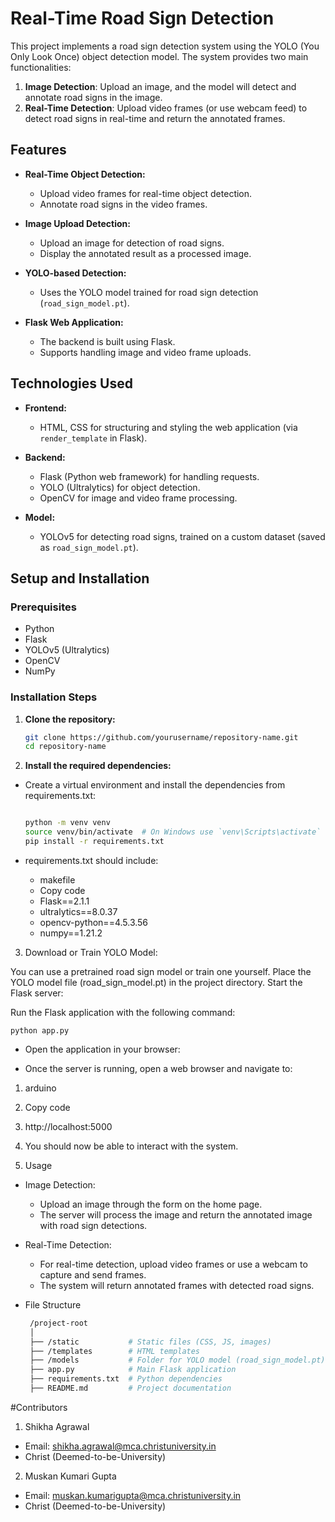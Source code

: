 # Real-Time Road Sign Detection

This project implements a road sign detection system using the YOLO (You Only Look Once) object detection model. The system provides two main functionalities:

1. **Image Detection**: Upload an image, and the model will detect and annotate road signs in the image.
2. **Real-Time Detection**: Upload video frames (or use webcam feed) to detect road signs in real-time and return the annotated frames.

## Features

- **Real-Time Object Detection:**
  - Upload video frames for real-time object detection.
  - Annotate road signs in the video frames.

- **Image Upload Detection:**
  - Upload an image for detection of road signs.
  - Display the annotated result as a processed image.

- **YOLO-based Detection:**
  - Uses the YOLO model trained for road sign detection (`road_sign_model.pt`).

- **Flask Web Application:**
  - The backend is built using Flask.
  - Supports handling image and video frame uploads.

## Technologies Used

- **Frontend:**
  - HTML, CSS for structuring and styling the web application (via `render_template` in Flask).
  
- **Backend:**
  - Flask (Python web framework) for handling requests.
  - YOLO (Ultralytics) for object detection.
  - OpenCV for image and video frame processing.
  
- **Model:**
  - YOLOv5 for detecting road signs, trained on a custom dataset (saved as `road_sign_model.pt`).

## Setup and Installation

### Prerequisites

- Python 
- Flask
- YOLOv5 (Ultralytics)
- OpenCV
- NumPy

### Installation Steps

1. **Clone the repository:**

   ```bash
   git clone https://github.com/yourusername/repository-name.git
   cd repository-name


2. **Install the required dependencies:**

- Create a virtual environment and install the dependencies from requirements.txt:

    ```bash
    
    python -m venv venv
    source venv/bin/activate  # On Windows use `venv\Scripts\activate`
    pip install -r requirements.txt

- requirements.txt should include:

    - makefile
    - Copy code
    - Flask==2.1.1
    - ultralytics==8.0.37
    - opencv-python==4.5.3.56
    - numpy==1.21.2

3. Download or Train YOLO Model:

You can use a pretrained road sign model or train one yourself.
Place the YOLO model file (road_sign_model.pt) in the project directory.
Start the Flask server:

Run the Flask application with the following command:

    python app.py
    
- Open the application in your browser:

- Once the server is running, open a web browser and navigate to:

1. arduino
2. Copy code
3. http://localhost:5000
4. You should now be able to interact with the system.

4. Usage

- Image Detection:

    - Upload an image through the form on the home page.
    - The server will process the image and return the annotated image with road sign detections.

- Real-Time Detection:

    - For real-time detection, upload video frames or use a webcam to capture and send frames.
    - The system will return annotated frames with detected road signs.

- File Structure
  
   ```bash
    /project-root
    │
    ├── /static           # Static files (CSS, JS, images)
    ├── /templates        # HTML templates
    ├── /models           # Folder for YOLO model (road_sign_model.pt)
    ├── app.py            # Main Flask application
    ├── requirements.txt  # Python dependencies
    ├── README.md         # Project documentation


#Contributors

1. Shikha Agrawal
- Email: shikha.agrawal@mca.christuniversity.in
- Christ (Deemed-to-be-University)

2. Muskan Kumari Gupta
- Email: muskan.kumarigupta@mca.christuniversity.in
- Christ (Deemed-to-be-University)
